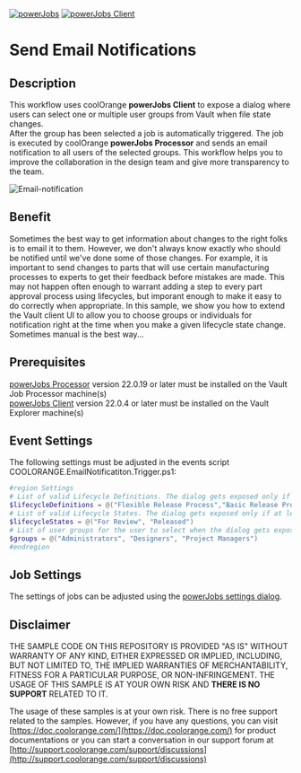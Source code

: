 [![powerJobs](https://img.shields.io/badge/powerJobs_Processor-22.0.19-orange.svg)](https://www.coolorange.com/powerjobs)
[![powerJobs Client](https://img.shields.io/badge/powerJobs_Client-22.0.4-orange.svg)](https://www.coolorange.com/powerjobs)

# Send Email Notifications

## Description
This workflow uses coolOrange **powerJobs Client** to expose a dialog where users can select one or multiple user groups from Vault when file state changes.  
After the group has been selected a job is automatically triggered. The job is executed by coolOrange **powerJobs Processor** and sends an email notification to all users of the selected groups.
This workflow helps you to improve the collaboration in the design team and give more transparency to the team.

![Email-notification](https://user-images.githubusercontent.com/36193155/167085870-9494440e-9de7-43b9-84f7-72c33abac6f8.jpg)

## Benefit ##
Sometimes the best way to get information about changes to the right folks is to email it to them. However, we don't always know exactly who should be notified until we've done some of those changes. For example, it is important to send changes to parts that will use certain manufacturing processes to experts to get their feedback before mistakes are made. This may not happen often enough to warrant adding a step to every part approval process using lifecycles, but imporant enough to make it easy to do correctly when appropriate. In this sample, we show you how to extend the Vault client UI to allow you to choose groups or individuals for notification right at the time when you make a given lifecycle state change. Sometimes manual is the best way...

## Prerequisites
[powerJobs Processor](https://www.coolorange.com/powerjobs) version 22.0.19 or later must be installed on the Vault Job Processor machine(s)  
[powerJobs Client](https://www.coolorange.com/powerjobs) version 22.0.4 or later must be installed on the Vault Explorer machine(s)  

## Event Settings
The following settings must be adjusted in the events script COOLORANGE.EmailNotificatiton.Trigger.ps1:

```powershell
#region Settings
# List of valid Lifecycle Definitions. The dialog gets exposed only if at least one file gets transitioned within this definitions
$lifecycleDefinitions = @("Flexible Release Process","Basic Release Process")
# List of valid Lifecycle States. The dialog gets exposed only if at least one file gets transitioned to this states
$lifecycleStates = @("For Review", "Released")
# List of user groups for the user to select when the dialog gets exposed
$groups = @("Administrators", "Designers", "Project Managers")
#endregion
```

## Job Settings
The settings of jobs can be adjusted using the [powerJobs  settings dialog](https://doc.coolorange.com/projects/coolorange-powerjobsprocessordocs/en/stable/job_configuration/#powerjobs-settings-dialog).

## Disclaimer

THE SAMPLE CODE ON THIS REPOSITORY IS PROVIDED "AS IS" WITHOUT WARRANTY OF ANY KIND, EITHER EXPRESSED OR IMPLIED, INCLUDING, BUT NOT LIMITED TO, THE IMPLIED WARRANTIES OF MERCHANTABILITY, FITNESS FOR A PARTICULAR PURPOSE, OR NON-INFRINGEMENT.
THE USAGE OF THIS SAMPLE IS AT YOUR OWN RISK AND **THERE IS NO SUPPORT** RELATED TO IT.

The usage of these samples is at your own risk. There is no free support related to the samples. However, if you have any questions, you can visit [https://doc.coolorange.com/](https://doc.coolorange.com/) for product documentations or you can start a conversation in our support forum at [http://support.coolorange.com/support/discussions](http://support.coolorange.com/support/discussions)
